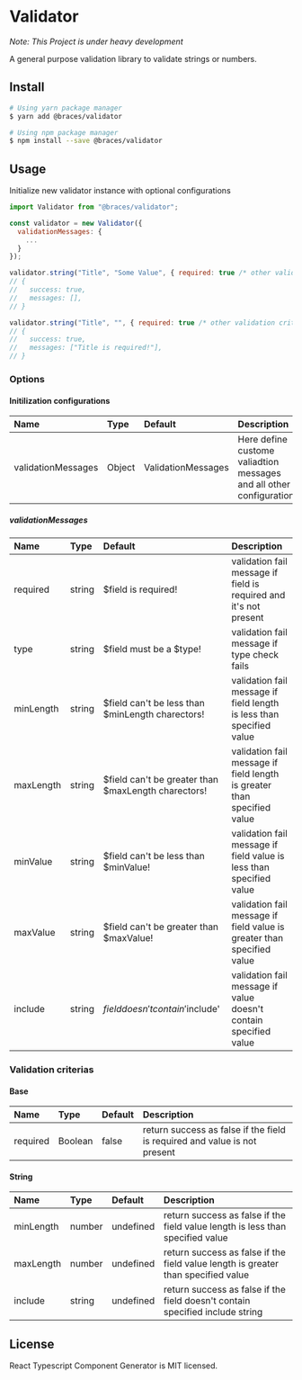 # Validator
*Note: This Project is under heavy development*

A general purpose validation library to validate strings or numbers.

## Install
  ```bash
  # Using yarn package manager
  $ yarn add @braces/validator

  # Using npm package manager
  $ npm install --save @braces/validator
  ```

## Usage
Initialize new validator instance with optional configurations

  ```javascript
  import Validator from "@braces/validator";

  const validator = new Validator({
    validationMessages: {
      ...
    }
  });

  validator.string("Title", "Some Value", { required: true /* other validation criteria*/ })
  // {
  //   success: true,
  //   messages: [],
  // }

  validator.string("Title", "", { required: true /* other validation criteria*/ })
  // {
  //   success: true,
  //   messages: ["Title is required!"],
  // }
  ```

### Options
#### Initilization configurations
| Name                                               | Type     | Default  | Description                                                                                                                                                                              |
| :------------------------------------------------- | :------- | :------- | :--------------------------------------------------------------------------------------------------------------------------------------------------------------------------------------- |
|validationMessages|Object|ValidationMessages|Here define custome valiadtion messages and all other configurations

##### validationMessages
| Name                                               | Type     | Default  | Description                                                                                                                                                                              |
| :------------------------------------------------- | :------- | :------- | :--------------------------------------------------------------------------------------------------------------------------------------------------------------------------------------- |
|required|string|$field is required!|validation fail message if field is required and it's not present|
|type|string|$field must be a $type!|validation fail message if type check fails|
|minLength|string|$field can't be less than $minLength charectors!|validation fail message if field length is less than specified value|
|maxLength|string|$field can't be greater than $maxLength charectors!|validation fail message if field length is greater than specified value|
|minValue|string|$field can't be less than $minValue!|validation fail message if field value is less than specified value|
|maxValue|string|$field can't be greater than $maxValue!|validation fail message if field value is greater than specified value|
|include|string|$field doesn't contain '$include'|validation fail message if value doesn't contain specified value|

### Validation criterias
#### Base
| Name                                               | Type     | Default  | Description                                                                                                                                                                              |
| :------------------------------------------------- | :------- | :------- | :--------------------------------------------------------------------------------------------------------------------------------------------------------------------------------------- |
|required|Boolean|false|return success as false if the field is required and value is not present|

#### String
| Name                                               | Type     | Default  | Description                                                                                                                                                                              |
| :------------------------------------------------- | :------- | :------- | :--------------------------------------------------------------------------------------------------------------------------------------------------------------------------------------- |
|minLength|number|undefined|return success as false if the field value length is less than specified value|
|maxLength|number|undefined|return success as false if the field value length is greater than specified value|
|include|string|undefined|return success as false if the field doesn't contain specified include string|



## License

React Typescript Component Generator is MIT licensed.